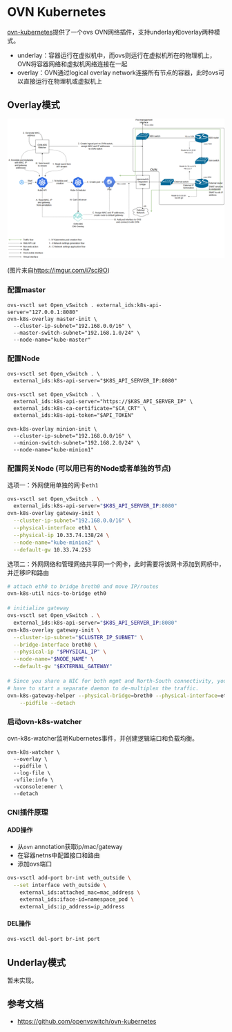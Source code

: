 # OVN Kubernetes

[ovn-kubernetes](https://github.com/openvswitch/ovn-kubernetes)提供了一个ovs OVN网络插件，支持underlay和overlay两种模式。

- underlay：容器运行在虚拟机中，而ovs则运行在虚拟机所在的物理机上，OVN将容器网络和虚拟机网络连接在一起
- overlay：OVN通过logical overlay network连接所有节点的容器，此时ovs可以直接运行在物理机或虚拟机上

## Overlay模式

![](images/ovn-kubernetes.png)

(图片来自<https://imgur.com/i7sci9O>)

### 配置master

```
ovs-vsctl set Open_vSwitch . external_ids:k8s-api-server="127.0.0.1:8080"
ovn-k8s-overlay master-init \
  --cluster-ip-subnet="192.168.0.0/16" \
  --master-switch-subnet="192.168.1.0/24" \
  --node-name="kube-master"
```

### 配置Node

```
ovs-vsctl set Open_vSwitch . \
  external_ids:k8s-api-server="$K8S_API_SERVER_IP:8080"

ovs-vsctl set Open_vSwitch . \
  external_ids:k8s-api-server="https://$K8S_API_SERVER_IP" \
  external_ids:k8s-ca-certificate="$CA_CRT" \
  external_ids:k8s-api-token="$API_TOKEN"

ovn-k8s-overlay minion-init \
  --cluster-ip-subnet="192.168.0.0/16" \
  --minion-switch-subnet="192.168.2.0/24" \
  --node-name="kube-minion1"
```

### 配置网关Node (可以用已有的Node或者单独的节点)

选项一：外网使用单独的网卡`eth1`

```sh
ovs-vsctl set Open_vSwitch . \
  external_ids:k8s-api-server="$K8S_API_SERVER_IP:8080"
ovn-k8s-overlay gateway-init \
  --cluster-ip-subnet="192.168.0.0/16" \
  --physical-interface eth1 \
  --physical-ip 10.33.74.138/24 \
  --node-name="kube-minion2" \
  --default-gw 10.33.74.253
```

选项二：外网网络和管理网络共享同一个网卡，此时需要将该网卡添加到网桥中，并迁移IP和路由

```sh
# attach eth0 to bridge breth0 and move IP/routes
ovn-k8s-util nics-to-bridge eth0

# initialize gateway
ovs-vsctl set Open_vSwitch . \
  external_ids:k8s-api-server="$K8S_API_SERVER_IP:8080"
ovn-k8s-overlay gateway-init \
  --cluster-ip-subnet="$CLUSTER_IP_SUBNET" \
  --bridge-interface breth0 \
  --physical-ip "$PHYSICAL_IP" \
  --node-name="$NODE_NAME" \
  --default-gw "$EXTERNAL_GATEWAY"

# Since you share a NIC for both mgmt and North-South connectivity, you will 
# have to start a separate daemon to de-multiplex the traffic.
ovn-k8s-gateway-helper --physical-bridge=breth0 --physical-interface=eth0 \
    --pidfile --detach
```

### 启动ovn-k8s-watcher

ovn-k8s-watcher监听Kubernetes事件，并创建逻辑端口和负载均衡。

```
ovn-k8s-watcher \
  --overlay \
  --pidfile \
  --log-file \
  -vfile:info \
  -vconsole:emer \
  --detach
```

### CNI插件原理

#### ADD操作

- 从`ovn` annotation获取ip/mac/gateway
- 在容器netns中配置接口和路由
- 添加ovs端口

```sh
ovs-vsctl add-port br-int veth_outside \
  --set interface veth_outside \
    external_ids:attached_mac=mac_address \
    external_ids:iface-id=namespace_pod \
    external_ids:ip_address=ip_address
```

#### DEL操作

```sh
ovs-vsctl del-port br-int port
```

## Underlay模式

暂未实现。

## 参考文档

- <https://github.com/openvswitch/ovn-kubernetes>
